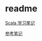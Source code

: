 # readme

[ Scala 学习笔记 ](http://nummy-demo.readthedocs.io/zh_CN/latest/)

[参考笔记](https://www.jianshu.com/p/41dc2a0b3c10)

<!--
create time: 2018-03-08 20:03:09
Author: Alfred

This file is created by Marboo<http://marboo.io> template file $MARBOO_HOME/.media/starts/default.md
本文件由 Marboo<http://marboo.io> 模板文件 $MARBOO_HOME/.media/starts/default.md 创建
-->

